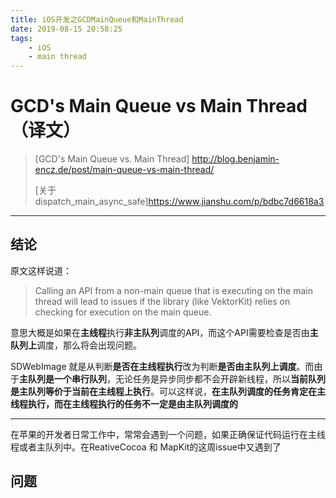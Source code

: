 ```yaml
---
title: iOS开发之GCDMainQueue和MainThread
date: 2019-08-15 20:58:25
tags:
	- iOS 
	- main thread
---
```


# GCD's Main Queue vs  Main Thread （译文）

> [GCD's Main Queue vs. Main Thread] http://blog.benjamin-encz.de/post/main-queue-vs-main-thread/
>
> [关于 dispatch_main_async_safe]https://www.jianshu.com/p/bdbc7d6618a3



----



## 结论

原文这样说道：

> Calling an API from a non-main queue that is executing on the main thread will lead to issues if the library (like VektorKit) relies on checking for execution on the main queue.

意思大概是如果在**主线程**执行**非主队列**调度的API，而这个API需要检查是否由**主队列上**调度，那么将会出现问题。

SDWebImage 就是从判断**是否在主线程执行**改为判断**是否由主队列上调度**。而由于**主队列是一个串行队列**，无论任务是异步同步都不会开辟新线程，所以**当前队列是主队列等价于当前在主线程上执行**。可以这样说，**在主队列调度的任务肯定在主线程执行，而在主线程执行的任务不一定是由主队列调度的**

-----

在苹果的开发者日常工作中，常常会遇到一个问题，如果正确保证代码运行在主线程或者主队列中。在ReativeCocoa 和 MapKit的这周issue中又遇到了

## 问题



